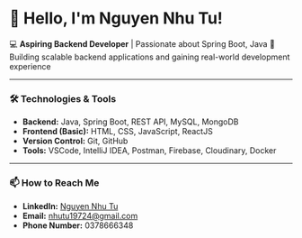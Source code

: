 # 👋 Hello, I'm Nguyen Nhu Tu!

💻 **Aspiring Backend Developer** | Passionate about Spring Boot, Java
🎯 Building scalable backend applications and gaining real-world development experience  

---

### 🛠️ Technologies & Tools
- **Backend:** Java, Spring Boot, REST API, MySQL, MongoDB  
- **Frontend (Basic):** HTML, CSS, JavaScript, ReactJS  
- **Version Control:** Git, GitHub  
- **Tools:** VSCode, IntelliJ IDEA, Postman, Firebase, Cloudinary, Docker

---

### 📫 How to Reach Me  
- **LinkedIn:** [Nguyen Nhu Tu](https://www.linkedin.com/in/nh%C6%B0-t%E1%BB%AB-nguy%E1%BB%85n-b8b729330/)  
- **Email:** nhutu19724@gmail.com
- **Phone Number:**  0378666348
